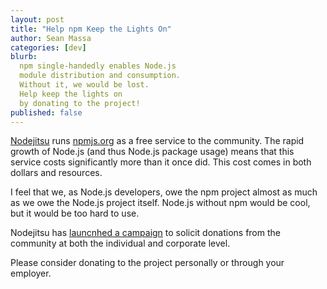 ```yaml
---
layout: post
title: "Help npm Keep the Lights On"
author: Sean Massa
categories: [dev]
blurb:
  npm single-handedly enables Node.js
  module distribution and consumption.
  Without it, we would be lost.
  Help keep the lights on
  by donating to the project!
published: false
---
```


[Nodejitsu](https://www.nodejitsu.com/) runs [npmjs.org](https://npmjs.org/)
as a free service to the community.
The rapid growth of Node.js (and thus Node.js package usage)
means that this service costs significantly more than it once did.
This cost comes in both dollars and resources.

I feel that we, as Node.js developers, owe the npm project
almost as much as we owe the Node.js project itself.
Node.js without npm would be cool,
but it would be too hard to use.

Nodejitsu has [launcnhed a campaign](https://scalenpm.org)
to solicit donations from the community
at both the individual and corporate level.

Please consider donating to the project personally
or through your employer.
